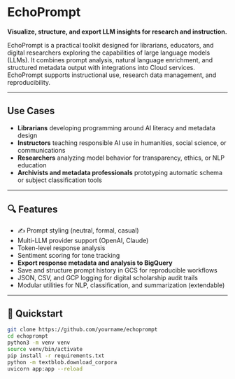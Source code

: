 # EchoPrompt

**Visualize, structure, and export LLM insights for research and instruction.**

EchoPrompt is a practical toolkit designed for librarians, educators, and digital researchers exploring the capabilities of large language models (LLMs). It combines prompt analysis, natural language enrichment, and structured metadata output with integrations into Cloud services. EchoPrompt supports instructional use, research data management, and reproducibility.

---

## Use Cases

- **Librarians** developing programming around AI literacy and metadata design
- **Instructors** teaching responsible AI use in humanities, social science, or communications
- **Researchers** analyzing model behavior for transparency, ethics, or NLP education
- **Archivists and metadata professionals** prototyping automatic schema or subject classification tools

---

## 🔍 Features

- ✍️ Prompt styling (neutral, formal, casual)
- Multi-LLM provider support (OpenAI, Claude)
- Token-level response analysis
- Sentiment scoring for tone tracking
- **Export response metadata and analysis to BigQuery**
- Save and structure prompt history in GCS for reproducible workflows
- JSON, CSV, and GCP logging for digital scholarship audit trails
- Modular utilities for NLP, classification, and summarization (extendable)

---

## 🚀 Quickstart

```bash
git clone https://github.com/yourname/echoprompt
cd echoprompt
python3 -m venv venv
source venv/bin/activate
pip install -r requirements.txt
python -m textblob.download_corpora
uvicorn app:app --reload
